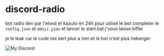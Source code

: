 # discord-radio
 bot radio dev par l'etwal et kazuto en 24h pour utilisé le bot completer le ```config.json``` et ```emoji.json``` et lancer le start.bat j'vous laisse kiffer 

je le leak car le code me sert plus a rien et le bot n'est plus heberger

![My Discord](https://discord-readme-badge.vercel.app/api?id=1001131894978658355)

